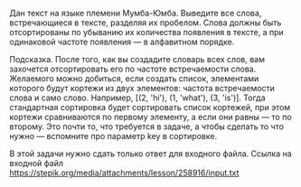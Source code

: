 
Дан текст на языке племени Мумба-Юмба. Выведите все слова, встречающиеся в тексте, разделяя их пробелом. Слова должны быть отсортированы по убыванию их количества появления в тексте, а при одинаковой частоте появления — в алфавитном порядке.

Подсказка. После того, как вы создадите словарь всех слов, вам захочется отсортировать его по частоте встречаемости слова. Желаемого можно добиться, если создать список, элементами которого будут кортежи из двух элементов: частота встречаемости слова и само слово. Например, [(2, 'hi'), (1, 'what'), (3, 'is')]. Тогда стандартная сортировка будет сортировать список кортежей, при этом кортежи сравниваются по первому элементу, а если они равны — то по второму. Это почти то, что требуется в задаче, а чтобы сделать то что нужно — вспомните про параметр key в сортировке.

В этой задачи нужно сдать только ответ для входного файла. Ссылка на входной файл https://stepik.org/media/attachments/lesson/258916/input.txt
